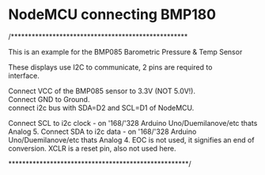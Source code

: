 # NodeMCU connecting BMP180
/***************************************************
 
  This is an example for the BMP085 Barometric Pressure & Temp Sensor
  
  These displays use I2C to communicate, 2 pins are required to  
  interface.

 Connect VCC of the BMP085 sensor to 3.3V (NOT 5.0V!).     
 Connect GND to Ground.   
 connect i2c bus with SDA=D2 and SCL=D1 of NodeMCU. 

 Connect SCL to i2c clock - on '168/'328 Arduino Uno/Duemilanove/etc thats Analog 5.
 Connect SDA to i2c data - on '168/'328 Arduino Uno/Duemilanove/etc thats Analog 4.
 EOC is not used, it signifies an end of conversion.
 XCLR is a reset pin, also not used here.
 
 ****************************************************/

